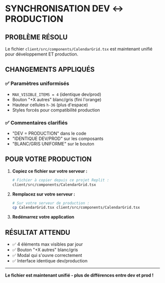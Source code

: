 # SYNCHRONISATION DEV ↔ PRODUCTION

## PROBLÈME RÉSOLU
Le fichier `client/src/components/CalendarGrid.tsx` est maintenant unifié pour développement ET production.

## CHANGEMENTS APPLIQUÉS

### ✅ Paramètres uniformisés
- `MAX_VISIBLE_ITEMS = 4` (identique dev/prod)
- Bouton "+X autres" blanc/gris (fini l'orange)
- Hauteur cellules `h-36` (plus d'espace)
- Styles forcés pour compatibilité production

### ✅ Commentaires clarifiés
- "DEV = PRODUCTION" dans le code
- "IDENTIQUE DEV/PROD" sur les composants
- "BLANC/GRIS UNIFORME" sur le bouton

## POUR VOTRE PRODUCTION

1. **Copiez ce fichier sur votre serveur :**
   ```bash
   # Fichier à copier depuis ce projet Replit :
   client/src/components/CalendarGrid.tsx
   ```

2. **Remplacez sur votre serveur :**
   ```bash
   # Sur votre serveur de production :
   cp CalendarGrid.tsx client/src/components/CalendarGrid.tsx
   ```

3. **Redémarrez votre application**

## RÉSULTAT ATTENDU
- ✅ 4 éléments max visibles par jour
- ✅ Bouton "+X autres" blanc/gris
- ✅ Modal qui s'ouvre correctement
- ✅ Interface identique dev/production

---
**Le fichier est maintenant unifié - plus de différences entre dev et prod !**